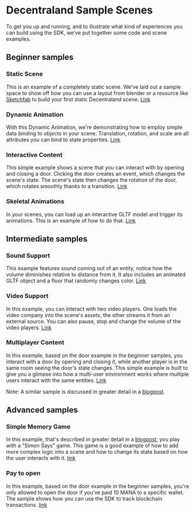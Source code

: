 # Decentraland Sample Scenes

To get you up and running, and to illustrate what kind of experiences you can build using the SDK, we’ve put together some code and scene examples.

## Beginner samples


### Static Scene

This is an example of a completely static scene. We've laid out a sample space to show off how you can use a layout from blender or a resource like [Sketchfab](https://sketchfab.com/) to build your first static Decentraland scene. [Link](https://github.com/decentraland/sample-scene-static)

### Dynamic Animation

With this Dynamic Animation, we're demonstrating how to employ simple data binding to objects in your scene. Translation, rotation, and scale are all attributes you can bind to state properties. [Link](https://github.com/decentraland/sample-scene-dynamic-animation)

### Interactive Content


This simple example shows a scene that you can interact with by opening and closing a door. Clicking the door creates an event, which changes the scene's state. The scene's state then changes the rotation of the door, which rotates smoothly thanks to a transition.
[Link](https://github.com/decentraland/sample-scene-script)


### Skeletal Animations

In your scenes, you can load up an interactive GLTF model and trigger its animations. This is an example of how to do that. [Link](https://github.com/decentraland/sample-scene-skeletal-animation)

## Intermediate samples

### Sound Support

This example features sound coming out of an entity, notice how the volume diminishes relative to distance from it. It also includes an animated GLTF object and a floor that randomly changes color. [Link](https://github.com/decentraland/sample-scene-sound-support)

### Video Support

In this example, you can interact with two video players. One loads the video company into the scene's assets, the other streams it from an external source. You can also pause, stop and change the volume of the video players. [Link](https://github.com/decentraland/sample-scene-video-support)


### Multiplayer Content

In this example, based on the door example in the beginner samples, you interact with a door by opening and closing it, while another player is in the same room seeing the door's state changes. This simple example is built to give you a glimpse into how a multi-user environment works where multiple users interact with the same entities. [Link](https://github.com/decentraland/sample-scene-server)

Note: A similar sample is discussed in greater detail in a [blogpost](https://blog.decentraland.org/sdk-highlight-building-an-underwater-landscape-5bfcce73ff35).


## Advanced samples

### Simple Memory Game

In this example, that's described in greater detail in a [blogpost](https://blog.decentraland.org/building-a-memory-game-using-decentralands-sdk-87ee35968f8d), you play with a "Simon Says" game. This game is a good example of how to add more complex logic into a scene and how to change its state based on how the user interacts with it. [link](https://github.com/decentraland/sample-scene-memory-game)



### Pay to open

In this example, based on the door example in the beginner samples, you're only allowed to open the door if you've paid 10 MANA to a specific wallet. The sample shows how you can use the SDK to track blockchain transactions.
[link](https://github.com/decentraland/sample-scene-payments)
